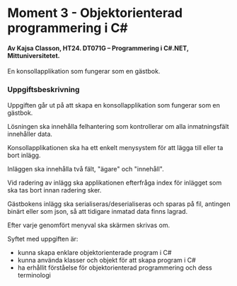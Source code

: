# Moment 3 - Objektorienterad programmering i C#
#### Av Kajsa Classon, HT24. DT071G – Programmering i C#.NET, Mittuniversitetet.

En konsollapplikation som fungerar som en gästbok.


### Uppgiftsbeskrivning
Uppgiften går ut på att skapa en konsollapplikation som fungerar som en gästbok. 

Lösningen ska innehålla felhantering som kontrollerar om alla inmatningsfält innehåller data.

Konsollapplikationen ska ha ett enkelt menysystem för att lägga till eller ta bort inlägg.

Inläggen ska innehålla två fält, "ägare" och "innehåll".

Vid radering av inlägg ska applikationen efterfråga index för inlägget som ska tas bort innan radering sker.

Gästbokens inlägg ska serialiseras/deserialiseras och sparas på fil, antingen binärt eller som json, så att tidigare inmatad data finns lagrad.

Efter varje genomfört menyval ska skärmen skrivas om.

Syftet med uppgiften är: 
* kunna skapa enklare objektorienterade program i C#
* kunna använda klasser och objekt för att skapa program i C#
* ha erhållit förståelse för objektorienterad programmering och dess terminologi

